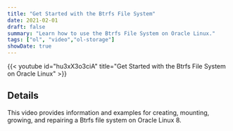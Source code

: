 ```yaml
---
title: "Get Started with the Btrfs File System"
date: 2021-02-01
draft: false
summary: "Learn how to use the Btrfs File System on Oracle Linux."
tags: ["ol", "video","ol-storage"]
showDate: true
---
```


{{< youtube id="hu3xX3o3ciA" title="Get Started with the Btrfs File System on Oracle Linux" >}}

## Details

This video provides information and examples for creating, mounting, growing, and repairing a Btrfs file system on Oracle Linux 8.
